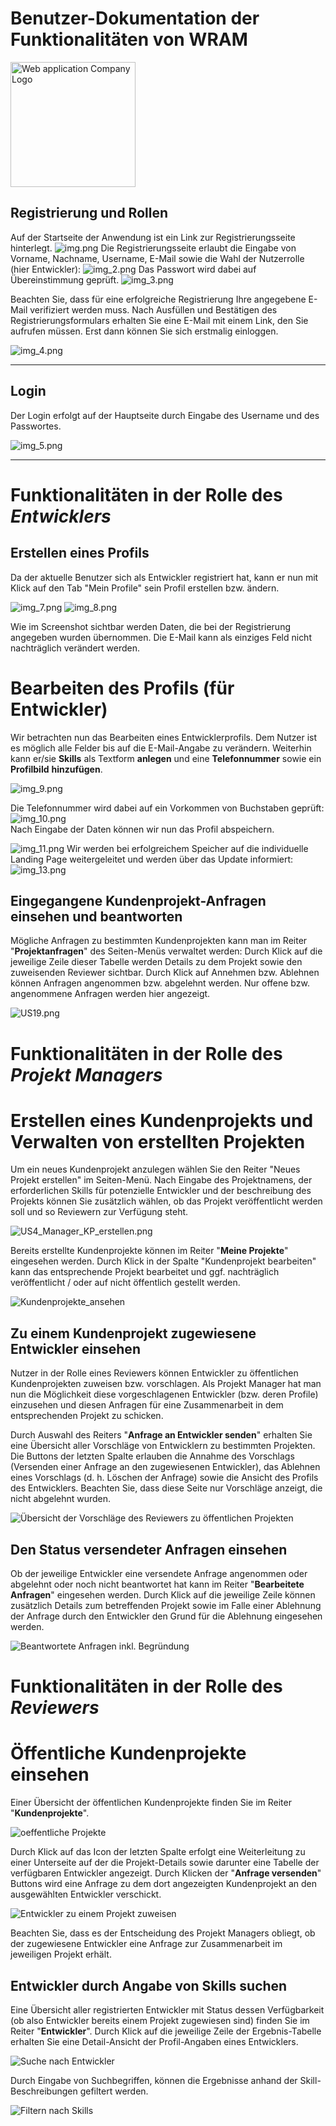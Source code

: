 

<div><h1>Benutzer-Dokumentation der Funktionalitäten von WRAM</h1><img src="./usability/WAC_Logo.svg" alt="Web application Company Logo" width="200"></div>



## Registrierung und Rollen
Auf der Startseite der Anwendung ist ein Link zur Registrierungsseite hinterlegt.
![img.png](img.png)
Die Registrierungsseite erlaubt die Eingabe von Vorname, Nachname, Username, E-Mail sowie die Wahl
der Nutzerrolle (hier Entwickler):
![img_2.png](img_2.png)
Das Passwort wird dabei auf Übereinstimmung geprüft.
![img_3.png](img_3.png)

Beachten Sie, dass für eine erfolgreiche Registrierung Ihre angegebene E-Mail verifiziert werden muss.
Nach Ausfüllen und Bestätigen des Registrierungsformulars erhalten Sie eine E-Mail mit einem Link, den Sie aufrufen müssen.
Erst dann können Sie sich erstmalig einloggen.

![img_4.png](img_4.png)

<hr>

## Login
Der Login erfolgt auf der Hauptseite durch Eingabe des Username und des Passwortes.

![img_5.png](img_5.png)

<hr>

# Funktionalitäten in der Rolle des _Entwicklers_

## Erstellen eines Profils

Da der aktuelle Benutzer sich als Entwickler registriert hat, kann er nun mit Klick auf den Tab "Mein Profile"
sein Profil erstellen bzw. ändern.

![img_7.png](img_7.png)
![img_8.png](img_8.png)

Wie im Screenshot sichtbar werden Daten, die bei der Registrierung angegeben wurden übernommen.
Die E-Mail kann als einziges Feld nicht nachträglich verändert werden.

# Bearbeiten des Profils (für Entwickler)

Wir betrachten nun das Bearbeiten eines Entwicklerprofils. Dem Nutzer ist es möglich alle Felder bis auf die E-Mail-Angabe
zu verändern. Weiterhin kann er/sie **Skills** als Textform **anlegen** und eine **Telefonnummer** sowie ein
**Profilbild** **hinzufügen**.

![img_9.png](img_9.png)

Die Telefonnummer wird dabei auf ein Vorkommen von Buchstaben geprüft:<br>
![img_10.png](img_10.png)
<br>
Nach Eingabe der Daten können wir nun das Profil abspeichern.

![img_11.png](img_11.png)
Wir werden bei erfolgreichem Speicher auf die individuelle Landing Page weitergeleitet und werden über das Update informiert:
![img_13.png](img_13.png)

## Eingegangene Kundenprojekt-Anfragen einsehen und beantworten

Mögliche Anfragen zu bestimmten Kundenprojekten kann man im Reiter "**Projektanfragen**" des Seiten-Menüs verwaltet werden:
Durch Klick auf die jeweilige Zeile dieser Tabelle werden Details zu dem Projekt sowie den zuweisenden Reviewer sichtbar.
Durch Klick auf Annehmen bzw. Ablehnen können Anfragen angenommen bzw. abgelehnt werden. Nur offene bzw. angenommene Anfragen
werden hier angezeigt.

![US19.png](US19.png)

# Funktionalitäten in der Rolle des _Projekt Managers_

# Erstellen eines Kundenprojekts und Verwalten von erstellten Projekten
Um ein neues Kundenprojekt anzulegen wählen Sie den Reiter "Neues Projekt erstellen" im Seiten-Menü. Nach Eingabe des Projektnamens, der erforderlichen Skills für potenzielle Entwickler
und der beschreibung des Projekts können Sie zusätzlich wählen, ob das Projekt veröffentlicht werden soll und so Reviewern zur Verfügung steht.

![US4_Manager_KP_erstellen.png](US4_Manager_KP_erstellen.png)

Bereits erstellte Kundenprojekte können im Reiter "**Meine Projekte**" eingesehen werden. Durch Klick in der Spalte "Kundenprojekt bearbeiten" kann das entsprechende Projekt bearbeitet und ggf. nachträglich veröffentlicht / oder auf nicht öffentlich gestellt werden.

![Kundenprojekte_ansehen](US5_Manager_Kundenproj_ansehen.png)

## Zu einem Kundenprojekt zugewiesene Entwickler einsehen

Nutzer in der Rolle eines Reviewers können Entwickler zu öffentlichen Kundenprojekten zuweisen bzw. vorschlagen.
Als Projekt Manager hat man nun die Möglichkeit diese vorgeschlagenen Entwickler (bzw. deren Profile) einzusehen und diesen
Anfragen für eine Zusammenarbeit in dem entsprechenden Projekt zu schicken.

Durch Auswahl des Reiters "**Anfrage an Entwickler senden**" erhalten Sie eine Übersicht aller Vorschläge von Entwicklern zu bestimmten Projekten.
Die Buttons der letzten Spalte erlauben die Annahme des Vorschlags (Versenden einer Anfrage an den zugewiesenen Entwickler), das Ablehnen eines
Vorschlags (d. h. Löschen der Anfrage) sowie die Ansicht des Profils des Entwicklers.
Beachten Sie, dass diese Seite nur Vorschläge anzeigt, die nicht abgelehnt wurden.

![Übersicht der Vorschläge des Reviewers zu öffentlichen Projekten](US7_AlleAnfragenManager.png)

## Den Status versendeter Anfragen einsehen

Ob der jeweilige Entwickler eine versendete Anfrage angenommen oder abgelehnt oder noch nicht beantwortet hat kann im Reiter
"**Bearbeitete Anfragen**" eingesehen werden. Durch Klick auf die jeweilige Zeile können zusätzlich Details zum betreffenden Projekt
sowie im Falle einer Ablehnung der Anfrage durch den Entwickler den Grund für die Ablehnung eingesehen werden.

![Beantwortete Anfragen inkl. Begründung](US9-10_Antwort_Anfrage_Grund.png)

# Funktionalitäten in der Rolle des _Reviewers_

# Öffentliche Kundenprojekte einsehen

Einer Übersicht der öffentlichen Kundenprojekte finden Sie im Reiter "**Kundenprojekte**".

![oeffentliche Projekte](US11_oeffentliche_Projekte.png)

Durch Klick auf das Icon der letzten Spalte erfolgt eine Weiterleitung zu einer Unterseite auf der die Projekt-Details sowie
darunter eine Tabelle der verfügbaren Entwickler angezeigt. Durch Klicken der "**Anfrage versenden**" Buttons wird eine Anfrage
zu dem dort angezeigten Kundenprojekt an den ausgewählten Entwickler verschickt.

![Entwickler zu einem Projekt zuweisen](US16_Entwickler_zu_KP_zuweisen.png)

Beachten Sie, dass es der Entscheidung des Projekt Managers obliegt, ob der zugewiesene Entwickler eine Anfrage zur Zusammenarbeit
im jeweiligen Projekt erhält.

## Entwickler durch Angabe von Skills suchen

Eine Übersicht aller registrierten Entwickler mit Status dessen Verfügbarkeit (ob also Entwickler bereits einem Projekt zugewiesen sind) finden Sie im Reiter "**Entwickler**".
Durch Klick auf die jeweilige Zeile der Ergebnis-Tabelle erhalten Sie eine Detail-Ansicht der Profil-Angaben eines Entwicklers.

![Suche nach Entwickler](US12-14_Suche_Entwickler_Skills.png)

Durch Eingabe von Suchbegriffen, können die Ergebnisse anhand der Skill-Beschreibungen gefiltert werden.

![Filtern nach Skills](US12_Suche_Filtern.png)





